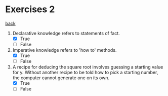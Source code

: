 # Exercises 2
[back](./)

1. Declarative knowledge refers to statements of fact.
	- [x] True
	- [ ] False

2. Imperative knowledge refers to 'how to' methods.
	- [x] True
	- [ ] False

3. A recipe for deducing the square root involves guessing a starting value for y. Without another recipe to be told how to pick a starting number, the computer cannot generate one on its own.
	- [x] True
	- [ ] False